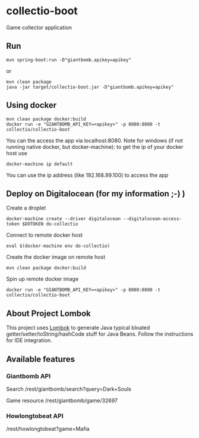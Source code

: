 # collectio-boot

Game collector application

## Run

	mvn spring-boot:run -D"giantbomb.apikey=apikey"

or

	mvn clean package
	java -jar target/collectio-boot.jar -D"giantbomb.apikey=apikey"
	
## Using docker

	mvn clean package docker:build
	docker run -e "GIANTBOMB_API_KEY=<apikey>" -p 8080:8080 -t collectio/collectio-boot
	
You can the access the app via localhost:8080.
Note for windows (if not running native docker, but docker-machine): to get the ip of your docker host use

	docker-machine ip default
	
You can use the ip address (like 192.168.99.100) to access the app

## Deploy on Digitalocean (for my information ;-) )

Create a droplet

	docker-machine create --driver digitalocean --digitalocean-access-token $DOTOKEN do-collectio
	
Connect to remote docker host

	eval $(docker-machine env do-collectio)

Create the docker image on remote host

	mvn clean package docker:build
		
Spin up remote docker image

	docker run -e "GIANTBOMB_API_KEY=<apikey>" -p 8080:8080 -t collectio/collectio-boot
	

## About Project Lombok

This project uses [Lombok](https://projectlombok.org/index.html) to generate Java typical bloated getter/setter/toString/hashCode stuff for Java Beans.
Follow the instructions for IDE integration.

## Available features

### Giantbomb API

Search /rest/giantbomb/search?query=Dark+Souls

Game resource /rest/giantbomb/game/32697

### Howlongtobeat API

/rest/howlongtobeat?game=Mafia